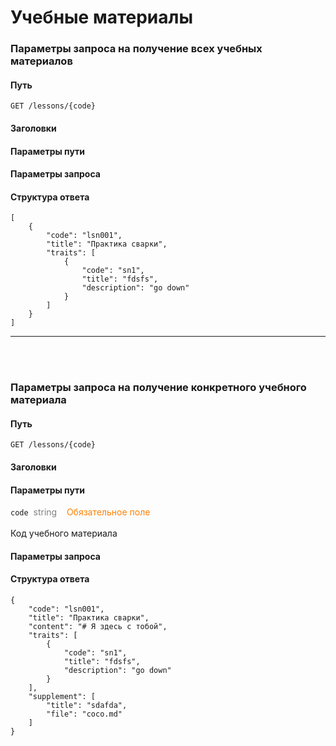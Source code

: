 # Учебные материалы

### **Параметры запроса на получение всех учебных материалов**
#### Путь

`GET /lessons/{code}`
#### Заголовки
#### Параметры пути
#### Параметры запроса
#### Структура ответа
```
[
    {
        "code": "lsn001",
        "title": "Практика сварки",
        "traits": [
            {
                "code": "sn1",
                "title": "fdsfs",
                "description": "go down"
            }
        ]
    }
]
```
---
<br/><br/>

### **Параметры запроса на получение конкретного учебного материала**
#### Путь

`GET /lessons/{code}`
#### Заголовки
#### Параметры пути

`code`&nbsp;&nbsp;<span style="color:gray">string</span>&nbsp;&nbsp;&nbsp;&nbsp;<span style="color: #FF8100">Обязательное поле</span><br/><br/>
Код учебного материала
#### Параметры запроса
#### Структура ответа
```
{
    "code": "lsn001",
    "title": "Практика сварки",
    "content": "# Я здесь с тобой",
    "traits": [
        {
            "code": "sn1",
            "title": "fdsfs",
            "description": "go down"
        }
    ],
    "supplement": [
        "title": "sdafda",
        "file": "coco.md"
    ]
}
```
